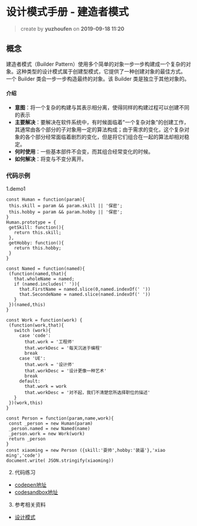 设计模式手册 - 建造者模式
==
> create by **yuzhoufen** on **2019-09-18 11:20**
## 概念
建造者模式（Builder Pattern）使用多个简单的对象一步一步构建成一个复杂的对象。这种类型的设计模式属于创建型模式，它提供了一种创建对象的最佳方式。
一个 Builder 类会一步一步构造最终的对象。该 Builder 类是独立于其他对象的。
#### 介绍
* **意图**：将一个复杂的构建与其表示相分离，使得同样的构建过程可以创建不同的表示
* **主要解决**：要解决在软件系统中，有时候面临着"一个复杂对象"的创建工作，其通常由各个部分的子对象用一定的算法构成；由于需求的变化，这个复杂对象的各个部分经常面临着剧烈的变化，但是将它们组合在一起的算法却相对稳定。
* **何时使用**：一些基本部件不会变，而其组合经常变化的时候。
* **如何解决**：将变与不变分离开。
### 代码示例
 1.demo1  

 ```
 const Human = function(param){
  this.skill = param && param.skill || '保密'; 
  this.hobby = param && param.hobby || '保密';
}
Human.prototype = {
  getSkill: function(){
    return this.skill;
  },
  getHobby: function(){
    return this.hobby;
  }
} 

const Named = function(named){  
  (function(named,that){
    that.wholeName = named;
    if (named.includes(' ')){
      that.FirstName = named.slice(0,named.indexOf(' '))
      that.SecondeName = named.slice(named.indexOf(' '))
    }
  })(named,this)
}

const Work = function(work) {
  (function(work,that){
    switch (work){
      case 'code':
        that.work = '工程师'
        that.workDesc = '每天沉迷于编程'
        break
      case 'UE':
        that.work = '设计师'
        that.workDesc = '设计更像一种艺术'
        break
      default:
        that.work = work
        that.workDesc = '对不起，我们不清楚您所选择职位的描述'
    }
  })(work,this)
}

const Person = function(param,name,work){
  const _person = new Human(param)
  _person.named = new Named(name)
  _person.work = new Work(work)
  return _person
}
const xiaoming = new Person ({skill:'耍帅',hobby:'装逼'},'xiao ming','code')
document.write( JSON.stringify(xiaoming))
 ```
 2. 代码练习
* [codepen地址](https://codepen.io/pen/)
* [codesandbox地址](https://codesandbox.io/s/vanilla)
3. 参考相关资料
* [设计模式](https://www.runoob.com/design-pattern/builder-pattern.html)